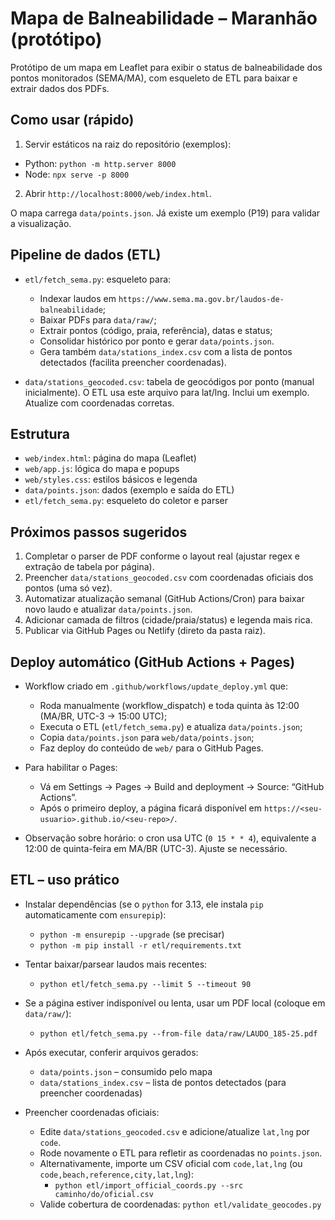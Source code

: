 # Mapa de Balneabilidade – Maranhão (protótipo)

Protótipo de um mapa em Leaflet para exibir o status de balneabilidade dos pontos monitorados (SEMA/MA), com esqueleto de ETL para baixar e extrair dados dos PDFs.

## Como usar (rápido)

1) Servir estáticos na raiz do repositório (exemplos):

- Python: `python -m http.server 8000`
- Node: `npx serve -p 8000`

2) Abrir `http://localhost:8000/web/index.html`.

O mapa carrega `data/points.json`. Já existe um exemplo (P19) para validar a visualização.

## Pipeline de dados (ETL)

- `etl/fetch_sema.py`: esqueleto para:
  - Indexar laudos em `https://www.sema.ma.gov.br/laudos-de-balneabilidade`;
  - Baixar PDFs para `data/raw/`;
  - Extrair pontos (código, praia, referência), datas e status;
  - Consolidar histórico por ponto e gerar `data/points.json`.
  - Gera também `data/stations_index.csv` com a lista de pontos detectados (facilita preencher coordenadas).

- `data/stations_geocoded.csv`: tabela de geocódigos por ponto (manual inicialmente). O ETL usa este arquivo para lat/lng. Inclui um exemplo. Atualize com coordenadas corretas.

## Estrutura

- `web/index.html`: página do mapa (Leaflet)
- `web/app.js`: lógica do mapa e popups
- `web/styles.css`: estilos básicos e legenda
- `data/points.json`: dados (exemplo e saída do ETL)
- `etl/fetch_sema.py`: esqueleto do coletor e parser

## Próximos passos sugeridos

1. Completar o parser de PDF conforme o layout real (ajustar regex e extração de tabela por página).  
2. Preencher `data/stations_geocoded.csv` com coordenadas oficiais dos pontos (uma só vez).  
3. Automatizar atualização semanal (GitHub Actions/Cron) para baixar novo laudo e atualizar `data/points.json`.  
4. Adicionar camada de filtros (cidade/praia/status) e legenda mais rica.  
5. Publicar via GitHub Pages ou Netlify (direto da pasta raiz).

## Deploy automático (GitHub Actions + Pages)

- Workflow criado em `.github/workflows/update_deploy.yml` que:
  - Roda manualmente (workflow_dispatch) e toda quinta às 12:00 (MA/BR, UTC-3 → 15:00 UTC);
  - Executa o ETL (`etl/fetch_sema.py`) e atualiza `data/points.json`;
  - Copia `data/points.json` para `web/data/points.json`;
  - Faz deploy do conteúdo de `web/` para o GitHub Pages.

- Para habilitar o Pages:
  - Vá em Settings → Pages → Build and deployment → Source: “GitHub Actions”.
  - Após o primeiro deploy, a página ficará disponível em `https://<seu-usuario>.github.io/<seu-repo>/`.

- Observação sobre horário: o cron usa UTC (`0 15 * * 4`), equivalente a 12:00 de quinta-feira em MA/BR (UTC-3). Ajuste se necessário.

## ETL – uso prático

- Instalar dependências (se o `python` for 3.13, ele instala `pip` automaticamente com `ensurepip`):
  - `python -m ensurepip --upgrade` (se precisar)
  - `python -m pip install -r etl/requirements.txt`

- Tentar baixar/parsear laudos mais recentes:
  - `python etl/fetch_sema.py --limit 5 --timeout 90`

- Se a página estiver indisponível ou lenta, usar um PDF local (coloque em `data/raw/`):
  - `python etl/fetch_sema.py --from-file data/raw/LAUDO_185-25.pdf`

- Após executar, conferir arquivos gerados:
  - `data/points.json` – consumido pelo mapa
  - `data/stations_index.csv` – lista de pontos detectados (para preencher coordenadas)

- Preencher coordenadas oficiais:
  - Edite `data/stations_geocoded.csv` e adicione/atualize `lat,lng` por `code`.
  - Rode novamente o ETL para refletir as coordenadas no `points.json`.
  - Alternativamente, importe um CSV oficial com `code,lat,lng` (ou `code,beach,reference,city,lat,lng`):
    - `python etl/import_official_coords.py --src caminho/do/oficial.csv`
  - Valide cobertura de coordenadas: `python etl/validate_geocodes.py`
